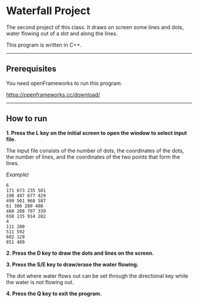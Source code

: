 # Waterfall Project

The second project of this class. It draws on screen some lines and dots, water flowing out of a dot and along the lines.

This program is written in C++.

---

## Prerequisites

You need openFrameworks to run this program.

https://openframeworks.cc/download/

---

## How to run

**1. Press the L key on the initial screen to open the window to select input file.**

The input file consists of the number of dots, the coordinates of the dots, the number of lines, and the coordinates of the two points that form the lines.

*Example)*

```
6
171 673 235 581
198 497 677 429
499 501 968 587
61 306 280 408
460 208 707 339
658 135 914 282
4
111 200
511 592
602 129
851 489
```

**2. Press the D key to draw the dots and lines on the screen.**

**3. Press the S/E key to draw/erase the water flowing.**

The dot where water flows out can be set through the directional key while the water is not flowing out.

**4. Press the Q key to exit the program.**
